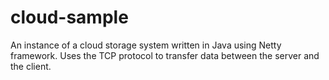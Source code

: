 # cloud-sample

An instance of a cloud storage system written in Java using Netty framework. Uses the TCP protocol to transfer data between the server and the client.